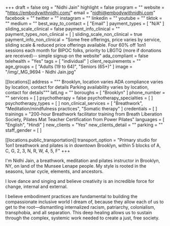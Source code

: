 +++
draft = false
org = "Nidhi Jain"
highlight = false
program = ""
website = "https://embodywithnidhi.com/"
email = "nidhi@embodywithnidhi.com"
facebook = ""
twitter = ""
instagram = ""
linkedin = ""
youtube = ""
tiktok = ""
medium = ""
best_way_to_contact = [ "Email" ]
payment_types = [ "N/A" ]
sliding_scale_clinical = false
payment_info_clinical = ""
payment_types_non_clinical = [ ]
sliding_scale_non_clinical = true
payment_info_non_clinical = "Some free offerings, price varies by service, sliding scale & reduced price offerings available. Four 60% off 1on1 sessions each month for BIPOC folks, priority to LBGTQ (more if donations are received)-- simple signup on the website"
ada_compliant = false
telehealth = "Yes"
tags = [ "individual" ]
client_requirements = ""
age_groups = [ "Adults (19 to 64)", "Seniors (65+)" ]
image = "/img/_MG_9694 - Nidhi Jain.jpg"

[[locations]]
address = """
Brooklyn, location varies
ADA compliance varies by location, contact for details
Parking availability varies by location, contact for details"""
latLng = ""
boroughs = [ "Brooklyn" ]
phone_number = ""
services = [ ]
psychotherapy = false
psychotherapy_specialties = [ ]
psychotherapy_types = [ ]
non_clinical_services = [
  "Breathwork",
  "Meditation/mindfulness practices",
  "Somatic therapy"
]
credentials = [ ]
trainings = "200-hour Breathwork facilitator training from Breath Liberation Society, Pilates Mat Teacher Certification from Power Pilates"
languages = [ "English", "Hindi" ]
new_clients = "Yes"
new_clients_detail = ""
parking = ""
staff_gender = [ ]

  [[locations.public_transportation]]
  transport_option = "Primary studio for 1on1 breathwork and pilates is in downtown Brooklyn, within 5 blocks of A, C, G, 2, 3, N, R, W, 4, 5, F"
+++


I'm Nidhi Jain, a breathwork, meditation and pilates instructor in Brooklyn, NY, on land of the Munsee Lenape people. My style is rooted in the seasons, lunar cycle, elements, and ancestors.

I love dance and singing and believe creativity is an incredible force for change, internal and external.

I believe embodiment practices are fundamental to building the compassionate inclusive world I dream of, because they allow each of us to get to the root—dismantling internalized racism, patriarchy, colonialism, transphobia, and all separation. This deep healing allows us to sustain through the complex, systemic work needed to create a just, free society.
